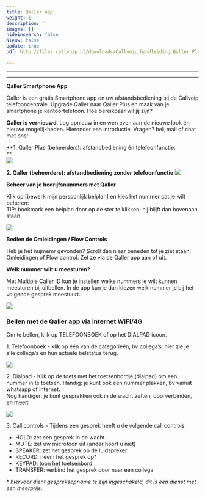 ```yaml
---
title: Qaller app
weight: 1
description: ''
images: []
hideinsearch: false
Nieuw: false
Update: true
pdf: http://files.callvoip.nl/downloads/Callvoip_handleiding_Qaller_Plus_30.pdf

---
```

***

***

**Qaller Smartphone App**

Qaller is een gratis Smartphone app en uw afstandsbediening bij de Callvoip telefooncentrale. Upgrade Qaller naar Qaller Plus en maak van je smartphone je kantoortelefoon. Hoe bereikbaar wil jíj zijn? 

  
**Qaller is vernieuwd**. Log opnieuw in en wen even aan de nieuwe look én nieuwe mogelijkheden. Hieronder een introductie. Vragen? bel, mail of chat met ons!  
  
**1. Qaller Plus (beheerders): afstandbediening én telefoonfunctie:  
**  
![](https://res.cloudinary.com/callvoip/image/upload/v1570901823/Qaller_plus_admin_wbtab1.jpg)

**2. Qaller (beheerders): afstandbediening zonder telefoonfunctie:**![](https://res.cloudinary.com/callvoip/image/upload/v1570901743/Qaller_admin_xbvvwv.jpg)

<b>Beheer van je bedrijfsnummers met Qaller</b>

Klik op \[bewerk mijn persoonlijk belplan\] en kies het nummer dat je wilt beheren:   
TIP: bookmark een belplan door op de ster te klikken; hij blijft dan bovenaan staan.

![](https://res.cloudinary.com/callvoip/image/upload/v1568973781/qaller_plus2_nl_em5r6u.png)

<b>Bedien de Omleidingen / Flow Controls</b>

Heb je het nujmemr gevonden? Scroll dan n aar beneden tot je ziet staan: Omleidingen of Flow control. Zet ze via de Qaller app aan of uit. 

<b>Welk nummer wilt u meesturen?</b>

Met Multiple Caller ID kun je instellen welke nummers je wilt kunnen meesturen bij uitbellen. In de app kun je dan kiezen welk nummer je bij het volgende gesprek meestuurt. 

![](https://res.cloudinary.com/callvoip/image/upload/v1568974023/qaller_plus3_nl_rsnyyr.png)

<h3>Bellen met de Qaller app via internet WiFi/4G</h3>

Om te bellen, klik op TELEFOONBOEK of op het DIALPAD icoon.

1\. Telefoonboek - klik op één van de categorieën, bv collega’s: hier zie je alle collega’s en hun actuele belstatus terug. 

![](https://res.cloudinary.com/callvoip/image/upload/v1569238964/qaller_plus5_nl_fql9bc.png)

2\. Dialpad - Klik op de toets met het toetsenbordje (dialpad) om een nummer in te toetsen. Handig: je kunt ook een nummer plakken, bv vanuit whatsapp of internet.  
Nog handiger: je kunt gesprekken ook in de wacht zetten, doorverbinden, en meer: 

![](https://res.cloudinary.com/callvoip/image/upload/v1569239112/qaller_plus6_nl_lu8nsz.png)

3\. Call controls - Tijdens een gesprek heeft u de volgende call controls:

* HOLD: zet een gesprek in de wacht
* MUTE: zet uw microfoon uit (ander hoort u niet)
* SPEAKER: zet het gesprek op de luidspreker
* RECORD: neem het gesprek op*
* KEYPAD: toon het toetsenbord
* TRANSFER: verbind het gesprek door naar een collega

\* _hiervoor dient gespreksopname te zijn ingeschakeld, dit is een dienst met een meerprijs._